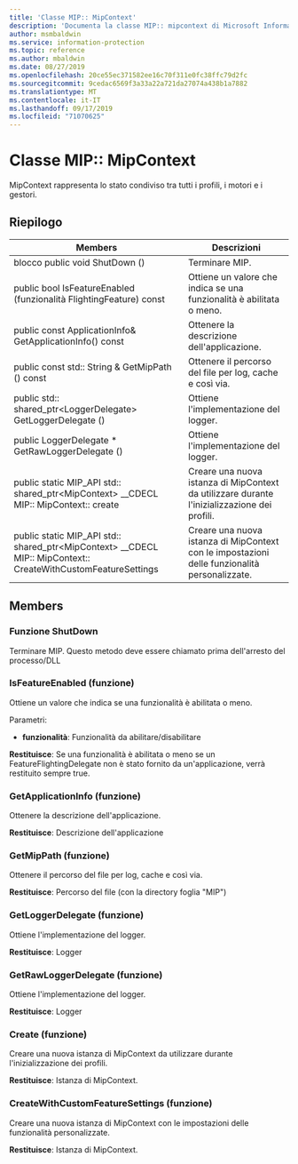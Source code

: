 ```yaml
---
title: 'Classe MIP:: MipContext'
description: 'Documenta la classe MIP:: mipcontext di Microsoft Information Protection (MIP) SDK.'
author: msmbaldwin
ms.service: information-protection
ms.topic: reference
ms.author: mbaldwin
ms.date: 08/27/2019
ms.openlocfilehash: 20ce55ec371582ee16c70f311e0fc38ffc79d2fc
ms.sourcegitcommit: 9cedac6569f3a33a22a721da27074a438b1a7882
ms.translationtype: MT
ms.contentlocale: it-IT
ms.lasthandoff: 09/17/2019
ms.locfileid: "71070625"
---
```

# <a name="class-mipmipcontext"></a>Classe MIP:: MipContext 
MipContext rappresenta lo stato condiviso tra tutti i profili, i motori e i gestori.
  
## <a name="summary"></a>Riepilogo
 Members                        | Descrizioni                                
--------------------------------|---------------------------------------------
blocco public void ShutDown ()  |  Terminare MIP.
public bool IsFeatureEnabled (funzionalità FlightingFeature) const  |  Ottiene un valore che indica se una funzionalità è abilitata o meno.
public const ApplicationInfo& GetApplicationInfo() const  |  Ottenere la descrizione dell'applicazione.
public const std:: String & GetMipPath () const  |  Ottenere il percorso del file per log, cache e così via.
public std:: shared_ptr\<LoggerDelegate\> GetLoggerDelegate ()  |  Ottiene l'implementazione del logger.
public LoggerDelegate * GetRawLoggerDelegate ()  |  Ottiene l'implementazione del logger.
public static MIP_API std:: shared_ptr&lt;MipContext&gt; __CDECL MIP:: MipContext:: create | Creare una nuova istanza di MipContext da utilizzare durante l'inizializzazione dei profili.
public static MIP_API std:: shared_ptr&lt;MipContext&gt; __CDECL MIP:: MipContext:: CreateWithCustomFeatureSettings | Creare una nuova istanza di MipContext con le impostazioni delle funzionalità personalizzate.

## <a name="members"></a>Members
  
### <a name="shutdown-function"></a>Funzione ShutDown
Terminare MIP.
Questo metodo deve essere chiamato prima dell'arresto del processo/DLL
  
### <a name="isfeatureenabled-function"></a>IsFeatureEnabled (funzione)
Ottiene un valore che indica se una funzionalità è abilitata o meno.

Parametri:  
* **funzionalità**: Funzionalità da abilitare/disabilitare



  
**Restituisce**: Se una funzionalità è abilitata o meno se un FeatureFlightingDelegate non è stato fornito da un'applicazione, verrà restituito sempre true.
  
### <a name="getapplicationinfo-function"></a>GetApplicationInfo (funzione)
Ottenere la descrizione dell'applicazione.

  
**Restituisce**: Descrizione dell'applicazione
  
### <a name="getmippath-function"></a>GetMipPath (funzione)
Ottenere il percorso del file per log, cache e così via.

  
**Restituisce**: Percorso del file (con la directory foglia "MIP")
  
### <a name="getloggerdelegate-function"></a>GetLoggerDelegate (funzione)
Ottiene l'implementazione del logger.

  
**Restituisce**: Logger
  
### <a name="getrawloggerdelegate-function"></a>GetRawLoggerDelegate (funzione)
Ottiene l'implementazione del logger.

**Restituisce**: Logger

### <a name="create-function"></a>Create (funzione)
Creare una nuova istanza di MipContext da utilizzare durante l'inizializzazione dei profili.

**Restituisce**: Istanza di MipContext.

### <a name="createwithcustomfeaturesettings-function"></a>CreateWithCustomFeatureSettings (funzione)
Creare una nuova istanza di MipContext con le impostazioni delle funzionalità personalizzate.

**Restituisce**: Istanza di MipContext.

